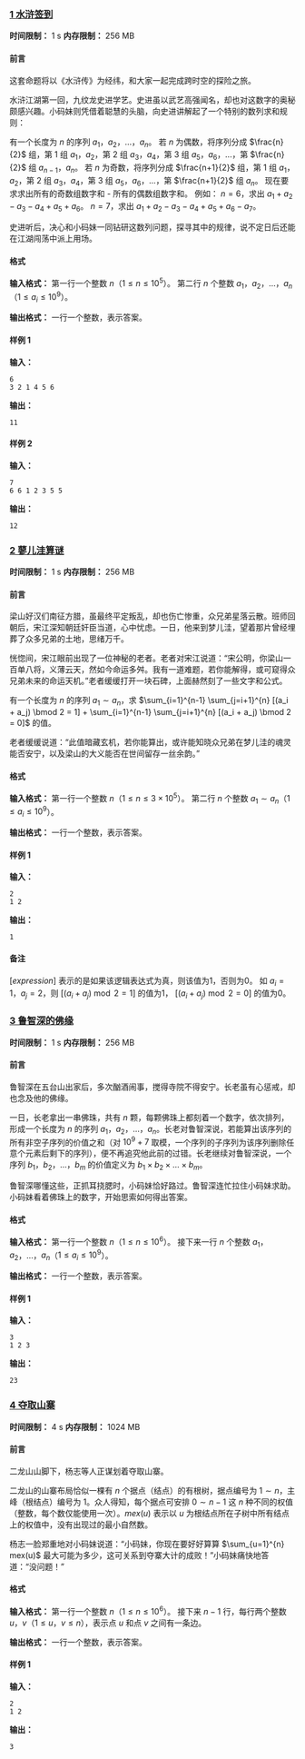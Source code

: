 ### [1 水浒签到](https://www.matiji.net/exam/brushquestion/35/4693/305EE97B0D5E361DE6A28CD18C929AF0)

**时间限制：** 1 s
**内存限制：** 256 MB



#### 前言

这套命题将以《水浒传》为经纬，和大家一起完成跨时空的探险之旅。

水浒江湖第一回，九纹龙史进学艺。史进虽以武艺高强闻名，却也对这数字的奥秘颇感兴趣。小码妹则凭借着聪慧的头脑，向史进讲解起了一个特别的数列求和规则：

有一个长度为 $n$ 的序列 $a_1$，$a_2$，$\dots$，$a_n$。
若 $n$ 为偶数，将序列分成 $\frac{n}{2}$ 组，第 $1$ 组 $a_1$，$a_2$，第 $2$ 组 $a_3$，$a_4$，第 $3$ 组 $a_5$，$a_6$，...，第 $\frac{n}{2}$ 组 $a_{n-1}$，$a_n$。
若 $n$ 为奇数，将序列分成 $\frac{n+1}{2}$ 组，第 $1$ 组 $a_1$，$a_2$，第 $2$ 组 $a_3$，$a_4$，第 $3$ 组 $a_5$，$a_6$，...，第 $\frac{n+1}{2}$ 组 $a_n$。
现在要求求出所有的奇数组数字和 - 所有的偶数组数字和。
例如：
$n=6$，求出 $a_1 + a_2 - a_3 - a_4 + a_5 + a_6$。
$n=7$，求出 $a_1 + a_2 - a_3 - a_4 + a_5 + a_6 - a_7$。

史进听后，决心和小码妹一同钻研这数列问题，探寻其中的规律，说不定日后还能在江湖闯荡中派上用场。





#### 格式

**输入格式：**
第一行一个整数 $n$（$1 \le n \le 10^5$）。
第二行 $n$ 个整数 $a_1$，$a_2$，$\dots$，$a_n$（$1 \le a_i \le 10^9$）。

**输出格式：**
一行一个整数，表示答案。





#### 样例 1

**输入：**

```
6
3 2 1 4 5 6
```

**输出：**

```
11
```



#### 样例 2

**输入：**

```
7
6 6 1 2 3 5 5
```

**输出：**

```
12
```











### [2 蓼儿洼算谜](https://www.matiji.net/exam/brushquestion/42/4693/305EE97B0D5E361DE6A28CD18C929AF0)

**时间限制：** 1 s
**内存限制：** 256 MB



#### 前言

梁山好汉们南征方腊，虽最终平定叛乱，却也伤亡惨重，众兄弟星落云散。班师回朝后，宋江深知朝廷奸臣当道，心中忧虑。一日，他来到梦儿洼，望着那片曾经埋葬了众多兄弟的土地，思绪万千。

恍惚间，宋江眼前出现了一位神秘的老者。老者对宋江说道：“宋公明，你梁山一百单八将，义薄云天，然如今命运多舛。我有一道难题，若你能解得，或可窥得众兄弟未来的命运天机。”老者缓缓打开一块石碑，上面赫然刻了一些文字和公式。

有一个长度为 $n$ 的序列 $a_1 \sim a_n$，求 $\sum_{i=1}^{n-1} \sum_{j=i+1}^{n} [(a_i + a_j) \bmod 2 = 1] + \sum_{i=1}^{n-1} \sum_{j=i+1}^{n} [(a_i + a_j) \bmod 2 = 0]$ 的值。

老者缓缓说道：“此值暗藏玄机，若你能算出，或许能知晓众兄弟在梦儿洼的魂灵能否安宁，以及梁山的大义能否在世间留存一丝余韵。”





#### 格式

**输入格式：**
第一行一个整数 $n$（$1 \le n \le 3 \times 10^5$）。
第二行 $n$ 个整数 $a_1 \sim a_n$（$1 \le a_i \le 10^9$）。

**输出格式：**
一行一个整数，表示答案。





#### 样例 1

**输入：**

```
2
1 2
```

**输出：**

```
1
```





#### 备注

$[expression]$ 表示的是如果该逻辑表达式为真，则该值为$1$，否则为$0$。
如 $a_i = 1$，$a_j = 2$，则 $[(a_i+a_j) \bmod 2 = 1]$ 的值为$1$， $[(a_i+a_j) \bmod 2 = 0]$ 的值为$0$。











### [3 鲁智深的佛缘](https://www.matiji.net/exam/brushquestion/36/4693/305EE97B0D5E361DE6A28CD18C929AF0)

**时间限制：** 1 s
**内存限制：** 256 MB



#### 前言

鲁智深在五台山出家后，多次酗酒闹事，搅得寺院不得安宁。长老虽有心惩戒，却也念及他的佛缘。

一日，长老拿出一串佛珠，共有 $n$ 颗，每颗佛珠上都刻着一个数字，依次排列，形成一个长度为 $n$ 的序列 $a_1$，$a_2$，$\dots$，$a_n$。长老对鲁智深说，若能算出该序列的所有非空子序列的价值之和（对 $10^9 + 7$ 取模，一个序列的子序列为该序列删除任意个元素后剩下的序列），便不再追究他此前的过错。长老继续对鲁智深说，一个序列 $b_1$，$b_2$，$\dots$，$b_m$ 的价值定义为 $b_1 \times b_2 \times \dots \times b_m$。

鲁智深哪懂这些，正抓耳挠腮时，小码妹恰好路过。鲁智深连忙拉住小码妹求助。小码妹看着佛珠上的数字，开始思索如何得出答案。





#### 格式

**输入格式：**
第一行一个整数 $n$（$1 \le n \le 10^6$）。
接下来一行 $n$ 个整数 $a_1$，$a_2$，$\dots$，$a_n$（$1 \le a_i \le 10^9$）。

**输出格式：**
一行一个整数，表示答案。





#### 样例 1

**输入：**

```
3
1 2 3
```

**输出：**

```
23
```











### [4 夺取山寨](https://www.matiji.net/exam/brushquestion/37/4693/305EE97B0D5E361DE6A28CD18C929AF0)

**时间限制：** 4 s
**内存限制：** 1024 MB



#### 前言

二龙山山脚下，杨志等人正谋划着夺取山寨。

二龙山的山寨布局恰似一棵有 $n$ 个据点（结点）的有根树，据点编号为 $1 \sim n$，主峰（根结点）编号为 $1$。众人得知，每个据点可安排 $0 \sim n-1$ 这 $n$ 种不同的权值（整数，每个数仅能使用一次）。$mex(u)$ 表示以 $u$ 为根结点所在子树中所有结点上的权值中，没有出现过的最小自然数。

杨志一脸郑重地对小码妹说道：“小码妹，你现在要好好算算 $\sum_{u=1}^{n} mex(u)$ 最大可能为多少，这可关系到夺寨大计的成败！”小码妹痛快地答道：“没问题！”





#### 格式

**输入格式：**
第一行一个整数 $n$（$1 \le n \le 10^6$）。
接下来 $n-1$ 行，每行两个整数 $u$，$v$（$1 \le u$，$v \le n$），表示点 $u$ 和点 $v$ 之间有一条边。

**输出格式：**
一行一个整数，表示答案。





#### 样例 1

**输入：**

```
2
1 2
```

**输出：**

```
3
```
